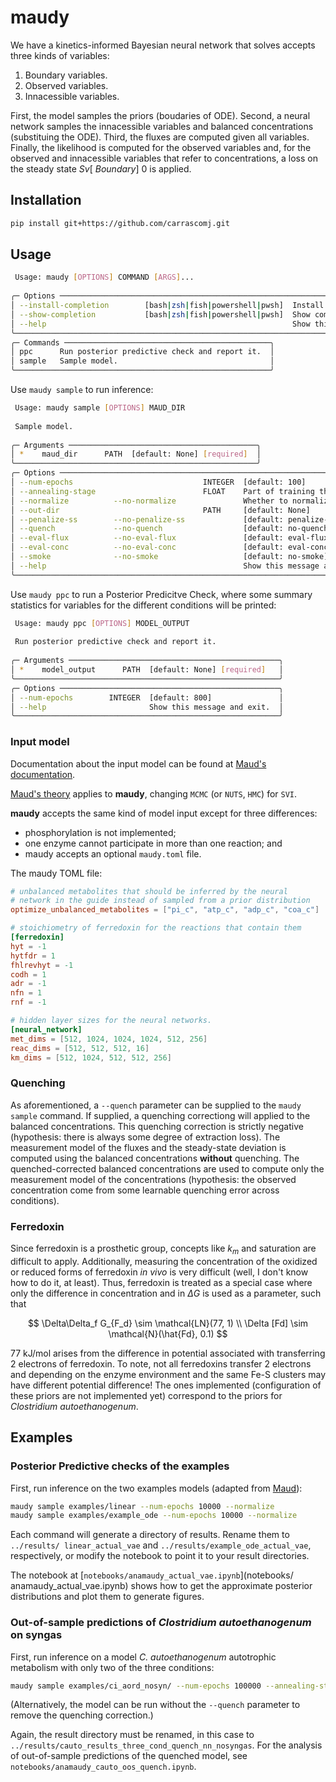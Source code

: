# maudy

We have a kinetics-informed Bayesian neural network that solves accepts three kinds of variables:

1. Boundary variables.
2. Observed variables.
3. Innacessible variables.

First, the model samples the priors (boudaries of ODE).
Second, a neural network samples the innacessible variables and balanced concentrations (substituing the ODE). Third, the fluxes
are computed given all variables. Finally, the likelihood is computed for the
observed variables and, for the observed and innacessible variables that refer
to concentrations, a loss on the steady state $Sv[~Boundary] ~ 0$ is applied.

## Installation

```bash
pip install git+https://github.com/carrascomj.git
```

## Usage


```bash
 Usage: maudy [OPTIONS] COMMAND [ARGS]...                                                                                                                                                   
                                                                                                                                                                                            
╭─ Options ────────────────────────────────────────────────────────────────────────────────────────────────────────────────────────────────────────────────────────╮
│ --install-completion        [bash|zsh|fish|powershell|pwsh]  Install completion for the specified shell. [default: None]                                         │
│ --show-completion           [bash|zsh|fish|powershell|pwsh]  Show completion for the specified shell, to copy it or customize the installation. [default: None]  │
│ --help                                                       Show this message and exit.                                                                         │
╰──────────────────────────────────────────────────────────────────────────────────────────────────────────────────────────────────────────────────────────────────╯
╭─ Commands ──────────────────────────────────────────────╮
│ ppc      Run posterior predictive check and report it.  │
│ sample   Sample model.                                  │
╰─────────────────────────────────────────────────────────╯
```

Use `maudy sample` to run inference:

```bash
 Usage: maudy sample [OPTIONS] MAUD_DIR                                                                                                                                                     
                                                                                                                                                                                            
 Sample model.                                                                                                                                                                              
                                                                                                                                                                                            
╭─ Arguments ──────────────────────────────────────────╮
│ *    maud_dir      PATH  [default: None] [required]  │
╰──────────────────────────────────────────────────────╯
╭─ Options ──────────────────────────────────────────────────────────────────────────────────────────────────────────────╮
│ --num-epochs                             INTEGER  [default: 100]                                                       │
│ --annealing-stage                        FLOAT    Part of training that will be annealing the KL [default: 0.2]        │
│ --normalize          --no-normalize               Whether to normalize input and output of NN [default: no-normalize]  │
│ --out-dir                                PATH     [default: None]                                                      │
│ --penalize-ss        --no-penalize-ss             [default: penalize-ss]                                               │
│ --quench             --no-quench                  [default: no-quench]                                                 │
│ --eval-flux          --no-eval-flux               [default: eval-flux]                                                 │
│ --eval-conc          --no-eval-conc               [default: eval-conc]                                                 │
│ --smoke              --no-smoke                   [default: no-smoke]                                                  │
│ --help                                            Show this message and exit.                                          │
╰────────────────────────────────────────────────────────────────────────────────────────────────────────────────────────╯
```

Use `maudy ppc` to run a Posterior Predicitve Check, where some summary statistics for variables for the different conditions will be printed:

```bash
 Usage: maudy ppc [OPTIONS] MODEL_OUTPUT                                                                                                                                                    
                                                                                                                                                                                            
 Run posterior predictive check and report it.                                                                                                                                              
                                                                                                                                                                                            
╭─ Arguments ───────────────────────────────────────────────╮
│ *    model_output      PATH  [default: None] [required]   │
╰───────────────────────────────────────────────────────────╯
╭─ Options ─────────────────────────────────────────────────╮
│ --num-epochs        INTEGER  [default: 800]               │
│ --help                       Show this message and exit.  │
╰───────────────────────────────────────────────────────────╯
```

### Input model

Documentation about the input model can be found at [Maud's documentation](https://maud-metabolic-models.readthedocs.io/en/latest/inputting.html).

[Maud's theory](https://maud-metabolic-models.readthedocs.io/en/latest/theory.html) applies to **maudy**, changing `MCMC` (or `NUTS`, `HMC`) for `SVI`.

**maudy** accepts the same kind of model input except for three differences:

* phosphorylation is not implemented;
* one enzyme cannot participate in more than one reaction; and
* maudy accepts an optional `maudy.toml` file.

The maudy TOML file:

```toml
# unbalanced metabolites that should be inferred by the neural
# network in the guide instead of sampled from a prior distribution 
optimize_unbalanced_metabolites = ["pi_c", "atp_c", "adp_c", "coa_c"]

# stoichiometry of ferredoxin for the reactions that contain them
[ferredoxin]
hyt = -1
hytfdr = 1
fhlrevhyt = -1
codh = 1
adr = -1
nfn = 1
rnf = -1

# hidden layer sizes for the neural networks.
[neural_network]
met_dims = [512, 1024, 1024, 1024, 512, 256]
reac_dims = [512, 512, 512, 16]
km_dims = [512, 1024, 512, 512, 256]
```

### Quenching

As aforementioned, a `--quench` parameter can be supplied to the `maudy
sample` command. If supplied, a quenching correctiong will applied to the
balanced concentrations. This quenching correction is strictly negative
(hypothesis: there is always some degree of extraction loss). The measurement
model of the fluxes and the steady-state deviation is computed using the
balanced concentrations **without** quenching. The quenched-corrected
balanced concentrations are used to compute only the measurement model of the
concentrations (hypothesis: the observed concentration come from some learnable
quenching error across conditions).

### Ferredoxin

Since ferredoxin is a prosthetic group, concepts like $k_m$ and saturation are
difficult to apply. Additionally, measuring the concentration of the oxidized
or reduced forms of ferredoxin _in vivo_ is very difficult (well, I don't know
how to do it, at least). Thus, ferredoxin is treated as a special case where
only the difference in concentration and in $\Delta G$ is used as a parameter,
such that

$$
\Delta\Delta_f G_{F_d} \sim \mathcal{LN}(77, 1) \\
\Delta [Fd] \sim \mathcal{N}(\hat{Fd}, 0.1)
$$

77 kJ/mol arises from the difference in potential associated with transferring
2 electrons of ferredoxin. To note, not all ferredoxins transfer 2 electrons and
depending on the enzyme environment and the same Fe-S clusters may have different
potential difference! The ones implemented (configuration of these priors are
not implemented yet) correspond to the priors for _Clostridium autoethanogenum_.

## Examples

### Posterior Predictive checks of the examples

First, run inference on the two examples models (adapted from [Maud](https://github.com/biosustain/Maud)):

```bash
maudy sample examples/linear --num-epochs 10000 --normalize
maudy sample examples/example_ode --num-epochs 10000 --normalize
```

Each command will generate a directory of results. Rename them to `../results/
linear_actual_vae` and `../results/example_ode_actual_vae`, respectively, or
modify the notebook to point it to your result directories.

The notebook at [`notebooks/anamaudy_actual_vae.ipynb`](notebooks/
anamaudy_actual_vae.ipynb) shows how to get the approximate posterior
distributions and plot them to generate figures.

### Out-of-sample predictions of _Clostridium autoethanogenum_ on syngas

First, run inference on a model _C. autoethanogenum_ autotrophic metabolism with only two of the three conditions:

```bash
maudy sample examples/ci_aord_nosyn/ --num-epochs 100000 --annealing-stage 0.2 --normalize --quench
```
(Alternatively, the model can be run without the `--quench` parameter to remove the quenching correction.)

Again, the result directory must be renamed, in this case to `../results/cauto_results_three_cond_quench_nn_nosyngas`.
For the analysis of out-of-sample predictions of the quenched model,
see `notebooks/anamaudy_cauto_oos_quench.ipynb`.
